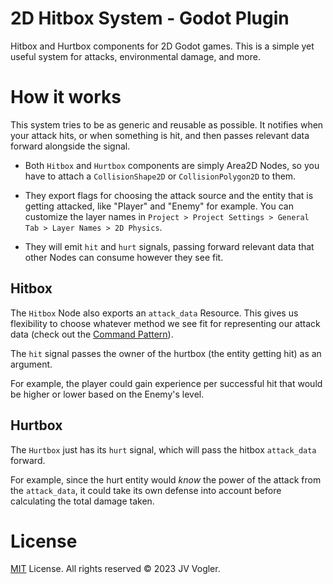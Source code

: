 # 2D Hitbox System - Godot Plugin

Hitbox and Hurtbox components for 2D Godot games. This is a simple yet useful system for attacks, environmental damage, and more.

# How it works

This system tries to be as generic and reusable as possible. It notifies when your attack hits, or when something is hit, and then passes relevant data forward alongside the signal.

- Both `Hitbox` and `Hurtbox` components are simply Area2D Nodes, so you have to attach a `CollisionShape2D` or `CollisionPolygon2D` to them.

- They export flags for choosing the attack source and the entity that is getting attacked, like "Player" and "Enemy" for example. You can customize the layer names in `Project > Project Settings > General Tab > Layer Names > 2D Physics`.

- They will emit `hit` and `hurt` signals, passing forward relevant data that other Nodes can consume however they see fit.

## Hitbox

The `Hitbox` Node also exports an `attack_data` Resource. This gives us flexibility to choose whatever method we see fit for representing our attack data (check out the [Command Pattern](https://gameprogrammingpatterns.com/command.html)).

The `hit` signal passes the owner of the hurtbox (the entity getting hit) as an argument.

For example, the player could gain experience per successful hit that would be higher or lower based on the Enemy's level.

## Hurtbox

The `Hurtbox` just has its `hurt` signal, which will pass the hitbox `attack_data` forward.

For example, since the hurt entity would _know_ the power of the attack from the `attack_data`, it could take its own defense into account before calculating the total damage taken.

# License

[MIT](https://choosealicense.com/licenses/mit/) License.
All rights reserved &copy; 2023 JV Vogler.
